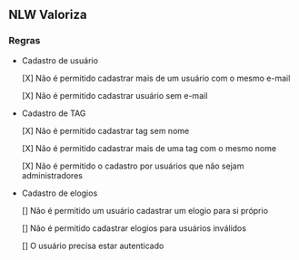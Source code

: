 ## NLW Valoriza

### Regras

- Cadastro de usuário
  
  [X] Não é permitido cadastrar mais de um usuário com o mesmo e-mail
  
  [X] Não é permitido cadastrar usuário sem e-mail

- Cadastro de TAG

  [X] Não é permitido cadastrar tag sem nome

  [X] Não é permitido cadastrar mais de uma tag com o mesmo nome

  [X] Não é permitido o cadastro por usuários que não sejam administradores

- Cadastro de elogios

  [] Não é permitido um usuário cadastrar um elogio para si próprio

  [] Não é permitido cadastrar elogios para usuários inválidos

  [] O usuário precisa estar autenticado